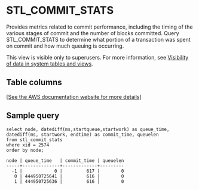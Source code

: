# STL\_COMMIT\_STATS<a name="r_STL_COMMIT_STATS"></a>

Provides metrics related to commit performance, including the timing of the various stages of commit and the number of blocks committed\. Query STL\_COMMIT\_STATS to determine what portion of a transaction was spent on commit and how much queuing is occurring\.

This view is visible only to superusers\. For more information, see [Visibility of data in system tables and views](c_visibility-of-data.md)\.

## Table columns<a name="r_STL_COMMIT_STATS-table-columns"></a>

[\[See the AWS documentation website for more details\]](http://docs.aws.amazon.com/redshift/latest/dg/r_STL_COMMIT_STATS.html)

## Sample query<a name="r_STL_COMMIT_STATS-sample-queries"></a>

```
select node, datediff(ms,startqueue,startwork) as queue_time, 
datediff(ms, startwork, endtime) as commit_time, queuelen
from stl_commit_stats
where xid = 2574
order by node;

node | queue_time   | commit_time | queuelen
-----+--------------+-------------+---------
  -1 |            0 |         617 |        0
   0 | 444950725641 |         616 |        0
   1 | 444950725636 |         616 |        0
```